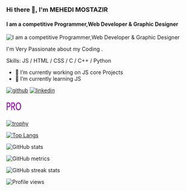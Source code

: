 ### Hi there 👋, I'm MEHEDI MOSTAZIR
#### I am a competitive Programmer,Web Developer & Graphic Designer
![I am a competitive Programmer,Web Developer & Graphic Designer](https://scontent.fdac41-1.fna.fbcdn.net/v/t39.30808-6/349318930_1450615142144319_4137068859587568751_n.png?stp=dst-jpg&_nc_cat=107&ccb=1-7&_nc_sid=ab6a21&_nc_eui2=AeH87eJ4i0fZneDXmGTBf4Y75EDeZP8lI6PkQN5k_yUjo929_f98_UDqBnJBrlEgDeRVZOtZp8s4nZ9P_KzT9Hqb&_nc_ohc=MQ0X6UDRxAwAX8ieWIi&_nc_ht=scontent.fdac41-1.fna&oh=00_AfA8GsaNpcVGHyCoaTItdrx6LjM8RWSrNVj7L4f1VDvsBQ&oe=647632B7)

I'm Very Passionate about my Coding .

Skills:    JS / HTML / CSS / C / C++ / Python

- 🔭 I’m currently working on JS core Projects 
- 🌱 I’m currently learning JS 


[<img src='https://cdn.jsdelivr.net/npm/simple-icons@3.0.1/icons/github.svg' alt='github' height='40'>](https://github.com/Mehedi-mostazir)  [<img src='https://cdn.jsdelivr.net/npm/simple-icons@3.0.1/icons/linkedin.svg' alt='linkedin' height='40'>](https://www.linkedin.com/in/mehedi-mostazir-b7623622b/)  

<a href='https://github.com/pricing'><img src='https://raw.githubusercontent.com/acervenky/animated-github-badges/master/assets/pro.gif' width='40' height='40'></a> 

[![trophy](https://github-profile-trophy.vercel.app/?username=Mehedi-mostazir)](https://github.com/ryo-ma/github-profile-trophy)

[![Top Langs](https://github-readme-stats.vercel.app/api/top-langs/?username=Mehedi-mostazir)](https://github.com/anuraghazra/github-readme-stats)

![GitHub stats](https://github-readme-stats.vercel.app/api?username=Mehedi-mostazir&show_icons=true)  


![GitHub metrics](https://metrics.lecoq.io/Mehedi-mostazir)  

![GitHub streak stats](https://streak-stats.demolab.com/?user=Mehedi-mostazir)  

![Profile views](https://gpvc.arturio.dev/Mehedi-mostazir)  
